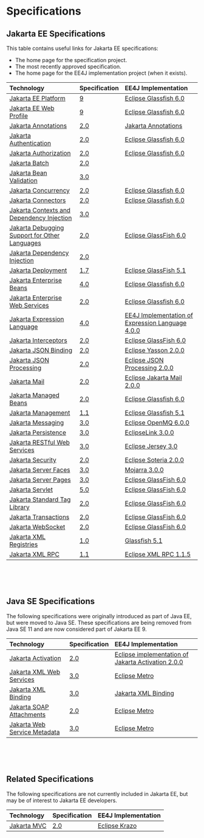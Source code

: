 # Specifications

## Jakarta EE Specifications

This table contains useful links for Jakarta EE specifications:

* The home page for the specification project.
* The most recently approved specification.
* The home page for the EE4J implementation project (when it exists).

| Technology | Specification | EE4J Implementation |
|:-----------|:--------------|:--------------------|
| [Jakarta EE Platform](https://github.com/eclipse-ee4j/jakartaee-platform) | [9](https://jakarta.ee/specifications/platform/9/) | [Eclipse Glassfish 6.0](https://projects.eclipse.org/projects/ee4j.glassfish/downloads) |
| [Jakarta EE Web Profile](https://github.com/eclipse-ee4j/jakartaee-platform) | [9](https://jakarta.ee/specifications/webprofile/9/) | [Eclipse Glassfish 6.0](https://projects.eclipse.org/projects/ee4j.glassfish/downloads) |
| [Jakarta Annotations](https://github.com/eclipse-ee4j/common-annotations-api) | [2.0](https://jakarta.ee/specifications/annotations/2.0/) | [Jakarta Annotations](https://eclipse-ee4j.github.io/common-annotations-api/) |
| [Jakarta Authentication](https://github.com/eclipse-ee4j/jaspic) | [2.0](https://jakarta.ee/specifications/authentication/2.0/) | [Eclipse Glassfish 6.0](https://projects.eclipse.org/projects/ee4j.glassfish/downloads) |
| [Jakarta Authorization](https://github.com/eclipse-ee4j/jacc) | [2.0](https://jakarta.ee/specifications/authorization/2.0/) | [Eclipse Glassfish 6.0](https://projects.eclipse.org/projects/ee4j.glassfish/downloads) |
| [Jakarta Batch](https://github.com/eclipse-ee4j/batch-api) | [2.0](https://jakarta.ee/specifications/batch/2.0/) |  |
| [Jakarta Bean Validation](https://github.com/eclipse-ee4j/beanvalidation-spec) | [3.0](https://jakarta.ee/specifications/bean-validation/3.0/) |  |
| [Jakarta Concurrency](https://github.com/eclipse-ee4j/concurrency-api) | [2.0](https://jakarta.ee/specifications/concurrency/2.0/) | [Eclipse Glassfish 6.0](https://projects.eclipse.org/projects/ee4j.glassfish/downloads) |
| [Jakarta Connectors](https://github.com/eclipse-ee4j/jca-api) | [2.0](https://jakarta.ee/specifications/connectors/2.0/) | [Eclipse Glassfish 6.0](https://projects.eclipse.org/projects/ee4j.glassfish/downloads) |
| [Jakarta Contexts and Dependency Injection](https://github.com/eclipse-ee4j/cdi) | [3.0](https://jakarta.ee/specifications/cdi/3.0/) |  |
| [Jakarta Debugging Support for Other Languages](https://github.com/eclipse-ee4j/jsp-api) | [2.0](https://jakarta.ee/specifications/debugging/2.0/) | [Eclipse GlassFish 6.0](https://eclipse-ee4j.github.io/glassfish/)  |
| [Jakarta Dependency Injection](https://github.com/eclipse-ee4j/cdi) | [2.0](https://jakarta.ee/specifications/dependency-injection/2.0/) |  |
| [Jakarta Deployment](https://github.com/eclipse-ee4j/enterprise-deployment) | [1.7](https://jakarta.ee/specifications/deployment/1.7/) | [Eclipse GlassFish 5.1](https://eclipse-ee4j.github.io/glassfish/) |
| [Jakarta Enterprise Beans](https://github.com/eclipse-ee4j/ejb-api) | [4.0](https://jakarta.ee/specifications/enterprise-beans/4.0/) | [Eclipse Glassfish 6.0](https://projects.eclipse.org/projects/ee4j.glassfish/downloads) |
| [Jakarta Enterprise Web Services](https://github.com/eclipse-ee4j/jax-ws-api) | [2.0](https://jakarta.ee/specifications/enterprise-ws/2.0/) | [Eclipse Glassfish 6.0](https://projects.eclipse.org/projects/ee4j.glassfish/downloads) |
| [Jakarta Expression Language](https://github.com/eclipse-ee4j/el-ri) | [4.0](https://jakarta.ee/specifications/expression-language/4.0/) | [EE4J Implementation of Expression Language 4.0.0](https://eclipse-ee4j.github.io/el-ri) |
| [Jakarta Interceptors](https://github.com/eclipse-ee4j/interceptor-api) | [2.0](https://jakarta.ee/specifications/interceptors/2.0/) | [Eclipse GlassFish 6.0](https://eclipse-ee4j.github.io/glassfish/) |
| [Jakarta JSON Binding](https://github.com/eclipse-ee4j/jsonb-api) | [2.0](https://jakarta.ee/specifications/jsonb/2.0/) | [Eclipse Yasson 2.0.0](https://eclipse-ee4j.github.io/yasson) |
| [Jakarta JSON Processing](https://github.com/eclipse-ee4j/jsonp) | [2.0](https://jakarta.ee/specifications/jsonp/2.0/) | [Eclipse JSON Processing 2.0.0](https://eclipse-ee4j.github.io/jsonp) |
| [Jakarta Mail](https://github.com/eclipse-ee4j/mail-spec) | [2.0](https://jakarta.ee/specifications/mail/2.0/) | [Eclipse Jakarta Mail 2.0.0](https://eclipse-ee4j.github.io/mail/) |
| [Jakarta Managed Beans](https://github.com/eclipse-ee4j/jakartaee-platform) | [2.0](https://jakarta.ee/specifications/managedbeans/2.0/) | [Eclipse Glassfish 6.0](https://projects.eclipse.org/projects/ee4j.glassfish/downloads) |
| [Jakarta Management](https://github.com/eclipse-ee4j/management-api) | [1.1](https://jakarta.ee/specifications/management/1.1/) | [Eclipse Glassfish 5.1](https://projects.eclipse.org/projects/ee4j.glassfish/downloads) |
| [Jakarta Messaging](https://github.com/eclipse-ee4j/jms-api) | [3.0](https://jakarta.ee/specifications/messaging/3.0/) | [Eclipse OpenMQ 6.0.0](https://github.com/eclipse-ee4j/openmq/releases/tag/6.0.0-RELEASE) |
| [Jakarta Persistence](https://github.com/eclipse-ee4j/jpa-api) | [3.0](https://jakarta.ee/specifications/persistence/3.0/) | [EclipseLink 3.0.0](https://www.eclipse.org/eclipselink) |
| [Jakarta RESTful Web Services](https://github.com/eclipse-ee4j/jaxrs-api) | [3.0](https://jakarta.ee/specifications/restful-ws/3.0/) | [Eclipse Jersey 3.0](https://projects.eclipse.org/projects/ee4j.jersey) |
| [Jakarta Security](https://github.com/eclipse-ee4j/security-api) | [2.0](https://jakarta.ee/specifications/security/2.0/) | [Eclipse Soteria 2.0.0](https://eclipse-ee4j.github.io/soteria) |
| [Jakarta Server Faces](https://github.com/eclipse-ee4j/faces-api) | [3.0](https://jakarta.ee/specifications/faces/3.0/) | [Mojarra 3.0.0](https://eclipse-ee4j.github.io/mojarra) |
| [Jakarta Server Pages](https://github.com/eclipse-ee4j/jsp-api) | [3.0](https://jakarta.ee/specifications/pages/3.0/) | [Eclipse GlassFish 6.0](https://eclipse-ee4j.github.io/glassfish/) |
| [Jakarta Servlet](https://github.com/eclipse-ee4j/servlet-api) | [5.0](https://jakarta.ee/specifications/servlet/5.0/) | [Eclipse GlassFish 6.0](https://eclipse-ee4j.github.io/glassfish/) |
| [Jakarta Standard Tag Library](https://github.com/eclipse-ee4j/jstl-api) | [2.0](https://jakarta.ee/specifications/tags/2.0/) | [Eclipse GlassFish 6.0](https://eclipse-ee4j.github.io/glassfish/) |
| [Jakarta Transactions](https://github.com/eclipse-ee4j/jta-api) | [2.0](https://jakarta.ee/specifications/transactions/2.0/) | [Eclipse GlassFish 6.0](https://eclipse-ee4j.github.io/glassfish/) |
| [Jakarta WebSocket](https://github.com/eclipse-ee4j/websocket-api) | [2.0](https://jakarta.ee/specifications/websocket/2.0/) | [Eclipse GlassFish 6.0](https://eclipse-ee4j.github.io/glassfish/) |
| [Jakarta XML Registries](https://github.com/eclipse-ee4j/jaxr-api) | [1.0](https://jakarta.ee/specifications/xml-registries/1.0/) | [Glassfish 5.1](https://projects.eclipse.org/projects/ee4j.glassfish/downloads) |
| [Jakarta XML RPC](https://github.com/eclipse-ee4j/jax-rpc-ri) | [1.1](https://jakarta.ee/specifications/xml-rpc/1.1/) | [Eclipse XML RPC 1.1.5](https://eclipse-ee4j.github.io/jax-rpc-ri/) |

<br/>
<br/>
<br/>

## Java SE Specifications

The following specifications were originally introduced as part of Java EE, but were
moved to Java SE.  These specifications are being removed from Java SE 11 and are now considered 
part of Jakarta EE 9.

| Technology | Specification | EE4J Implementation |
|:-----------|:--------------|:--------------------|
| [Jakarta Activation](https://github.com/eclipse-ee4j/jaf) | [2.0](https://jakarta.ee/specifications/activation/2.0/) | [Eclipse implementation of Jakarta Activation 2.0.0](https://github.com/eclipse-ee4j/activation) |
| [Jakarta XML Web Services](https://github.com/eclipse-ee4j/jax-ws-api) | [3.0](https://jakarta.ee/specifications/xml-web-services/3.0/) | [Eclipse Metro](https://eclipse-ee4j.github.io/metro-jax-ws/) |
| [Jakarta XML Binding](https://github.com/eclipse-ee4j/jaxb-api) | [3.0](https://jakarta.ee/specifications/xml-binding/3.0/) | [Jakarta XML Binding](https://eclipse-ee4j.github.io/jaxb-ri/) |
| [Jakarta SOAP Attachments](https://github.com/eclipse-ee4j/saaj-api) |[2.0](https://jakarta.ee/specifications/soap-attachments/2.0/) |[Eclipse Metro](https://eclipse-ee4j.github.io/metro-jax-ws/) |
| [Jakarta Web Service Metadata](https://github.com/eclipse-ee4j/jws-api) |[3.0](https://jakarta.ee/specifications/web-services-metadata/3.0/) | [Eclipse Metro](https://eclipse-ee4j.github.io/metro-jax-ws/) |


<br/>
<br/>
<br/>

## Related Specifications

The following specifications are not currently included in Jakarta EE, but may be
of interest to Jakarta EE developers.

| Technology | Specification | EE4J Implementation |
|:-----------|:--------------|:--------------------|
| [Jakarta MVC](https://github.com/eclipse-ee4j/mvc-api) | [2.0](https://jakarta.ee/specifications/mvc/2.0/)| [Eclipse Krazo](https://github.com/eclipse-ee4j/krazo) |
